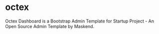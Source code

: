 # octex
Octex Dashboard is a Bootstrap Admin Template for Startup Project - An Open Source Admin Template by Maskend.
